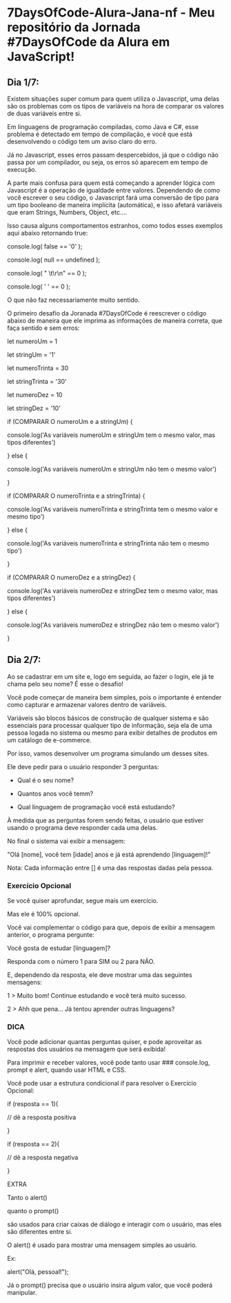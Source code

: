 # 7DaysOfCode-Alura-Jana-nf - Meu repositório da Jornada #7DaysOfCode da Alura em JavaScript!

## Dia 1/7: 

Existem situações super comum para quem utiliza o Javascript, uma delas são os problemas com os tipos de variáveis na hora de comparar os valores de duas variáveis entre si. 

Em linguagens de programação compiladas, como Java e C#, esse problema é detectado em tempo de compilação, e você que está desenvolvendo o código tem um aviso claro do erro.

Já no Javascript, esses erros passam despercebidos, já que o código não passa por um compilador, ou seja, os erros só aparecem em tempo de execução. 

A parte mais confusa para quem está começando a aprender lógica com Javascript é a operação de igualdade entre valores. 
Dependendo de como você escrever o seu código, o Javascript fará uma conversão de tipo para um tipo booleano de maneira implícita (automática), 
e isso afetará variáveis que eram Strings, Numbers, Object, etc…. 

Isso causa alguns comportamentos estranhos, como todos esses exemplos aqui abaixo retornando true:

console.log( false == '0' );

console.log( null == undefined );

console.log( " \t\r\n" == 0 );

console.log( ' ' == 0 ); 


O que não faz necessariamente muito sentido. 

O primeiro desafio da Joranada #7DaysOfCode é reescrever o código abaixo de maneira que ele imprima as informações de maneira correta, que faça sentido e sem erros: 

let numeroUm = 1

let stringUm = '1'

let numeroTrinta = 30

let stringTrinta = '30'

let numeroDez = 10

let stringDez = '10'



if (COMPARAR O numeroUm e a stringUm) {

  console.log('As variáveis numeroUm e stringUm tem o mesmo valor, mas tipos diferentes')
  
} else {

  console.log('As variáveis numeroUm e stringUm não tem o mesmo valor')
  
}



if (COMPARAR O numeroTrinta e a stringTrinta) {

  console.log('As variáveis numeroTrinta e stringTrinta tem o mesmo valor e mesmo tipo')
  
} else {

  console.log('As variáveis numeroTrinta e stringTrinta não tem o mesmo tipo')
  
}



if (COMPARAR O numeroDez e a stringDez) {

  console.log('As variáveis numeroDez e stringDez tem o mesmo valor, mas tipos diferentes')
  
} else {

  console.log('As variáveis numeroDez e stringDez não tem o mesmo valor')
  
}





## Dia 2/7:

Ao se cadastrar em um site e, logo em seguida, ao fazer o login, ele já te chama pelo seu nome? É esse o desafio! 

Você pode começar de maneira bem simples, pois o importante é entender como capturar e armazenar valores dentro de variáveis. 

Variáveis são blocos básicos de construção de qualquer sistema e são essenciais para processar qualquer tipo de informação,
seja ela de uma pessoa logada no sistema ou mesmo para exibir detalhes de produtos em um catálogo de e-commerce.


Por isso, vamos desenvolver um programa simulando um desses sites. 


Ele deve pedir para o usuário responder 3 perguntas:

- Qual é o seu nome?

- Quantos anos você temm?

- Qual linguagem de programação você está estudando?



À medida que as perguntas forem sendo feitas, o usuário que estiver usando o programa deve responder cada uma delas.

No final o sistema vai exibir a mensagem:



"Olá [nome], você tem [idade] anos e já está aprendendo [linguagem]!"



Nota: Cada informação entre [] é uma das respostas dadas pela pessoa.


### Exercício Opcional

Se você quiser aprofundar, segue mais um exercício.

Mas ele é 100% opcional.


Você vai complementar o código para que, depois de exibir a mensagem anterior, o programa pergunte:


Você gosta de estudar [linguagem]? 

Responda com o número 1 para SIM ou 2 para NÃO.



E, dependendo da resposta, ele deve mostrar uma das seguintes mensagens:


1 > Muito bom! Continue estudando e você terá muito sucesso.

2 > Ahh que pena... Já tentou aprender outras linguagens?



### DICA

Você pode adicionar quantas perguntas quiser, e pode aproveitar as respostas dos usuários na mensagem que será exibida!

Para imprimir e receber valores, você pode tanto usar ### console.log, prompt e alert, quando usar HTML e CSS.


Você pode usar a estrutura condicional if para resolver o Exercício Opcional:


if (resposta == 1){

  // dê a resposta positiva

}

if (resposta == 2){

  // dê a resposta negativa

}




EXTRA


Tanto o alert()

quanto o prompt()

são usados para criar caixas de diálogo e interagir com o usuário, mas eles são diferentes entre si.



O alert() é usado para mostrar uma mensagem simples ao usuário.


Ex: 

alert("Olá, pessoal!");


Já o prompt() precisa que o usuário insira algum valor, que você poderá manipular.

